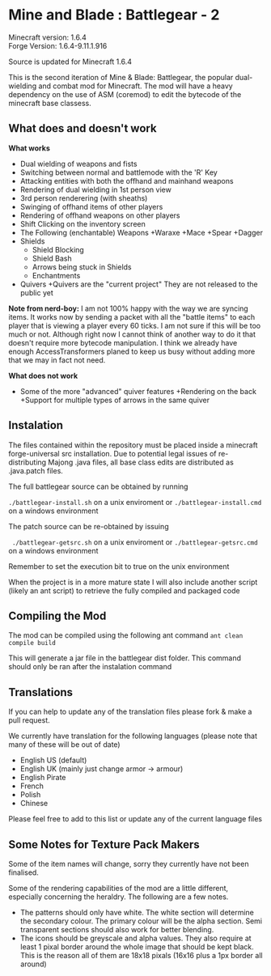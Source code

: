 Mine and Blade : Battlegear - 2
===============================
	
Minecraft version: 1.6.4  
Forge Version: 1.6.4-9.11.1.916  

Source is updated for Minecraft 1.6.4

This is the second iteration of Mine & Blade: Battlegear, the popular dual-wielding and combat mod for Minecraft.
The mod will have a heavy dependency on the use of ASM (coremod) to edit the bytecode of the minecraft base classess. 

What does and doesn't work
--------------------------
**What works**
* Dual wielding of weapons and fists
* Switching between normal and battlemode with the 'R' Key
* Attacking entities with both the offhand and mainhand weapons
* Rendering of dual wielding in 1st person view
* 3rd person renderering (with sheaths)
* Swinging of offhand items of other players
* Rendering of offhand weapons on other players
* Shift Clicking on the inventory screen
* The Following (enchantable) Weapons
    +Waraxe
    +Mace
    +Spear
    +Dagger
* Shields
    + Shield Blocking
    + Shield Bash
    + Arrows being stuck in Shields
    + Enchantments
* Quivers
    +Quivers are the "current project" They are not released to the public yet

**Note from nerd-boy:** I am not 100% happy with the way we are syncing items. It works now by sending a packet with all the "battle items" to each player that is viewing a player every 60 ticks. I am not sure if this will be too much or not. Although right now I cannot think of another way to do it that doesn't require more bytecode manipulation. I think we already have enough AccessTransformers planed to keep us busy without adding more that we may in fact not need.

**What does not work**
* Some of the more "advanced" quiver features
    +Rendering on the back
    +Support for multiple types of arrows in the same quiver



Instalation
-----------
The files contained within the repository must be placed inside a minecraft forge-universal src installation.
Due to potential legal issues of re-distributing Majong .java files, all base class edits are distributed as .java.patch files.

The full battlegear source can be obtained by running

``./battlegear-install.sh``
on a unix enviroment or
``./battlegear-install.cmd``
on a windows environment

The patch source can be re-obtained by issuing

`` ./battlegear-getsrc.sh``
on a unix enviroment or
``./battlegear-getsrc.cmd``
on a windows environment

Remember to set the execution bit to true on the unix environment

When the project is in a more mature state I will also include another script (likely an ant script) to retrieve the fully compiled and packaged code


Compiling the Mod
-----------------
The mod can be compiled using the following ant command
``ant clean compile build``

This will generate a jar file in the battlegear dist folder.
This command should only be ran after the instalation command


Translations
------------
If you can help to update any of the translation files please fork & make a pull request.

We currently have translation for the following languages (please note that many of these will be out of date)
* English US (default)
* English UK (mainly just change armor -> armour)
* English Pirate
* French
* Polish
* Chinese 

Please feel free to add to this list or update any of the current language files




Some Notes for Texture Pack Makers
----------------------------------

Some of the item names will change, sorry they currently have not been finalised.

Some of the rendering capabilities of the mod are a little different, especially concerning the heraldry. The following are a few notes.
* The patterns should only have white. The white section will determine the secondary colour. The primary colour will be the alpha section. Semi transparent sections should also work for better blending.
* The icons should be greyscale and alpha values. They also require at least 1 pixal border around the whole image that should be kept black. This is the reason all of them are 18x18 pixals (16x16 plus a 1px border all around)

